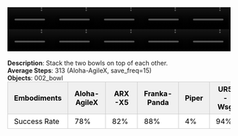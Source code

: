 <!DOCTYPE html>
<html lang="en">
<body>
    <div style="display: flex;">
        <video src="./task_video_clean/stack_bowls_two/aloha-agilex_head.mp4" controls loop muted autoplay style="width: 20.0%;"></video>
        <video src="./task_video_clean/stack_bowls_two/franka-panda_head.mp4" controls loop muted autoplay style="width: 20.0%;"></video>
        <video src="./task_video_clean/stack_bowls_two/ARX-X5_head.mp4" controls loop muted autoplay style="width: 20.0%;"></video>
        <video src="./task_video_clean/stack_bowls_two/piper_head.mp4" controls loop muted autoplay style="width: 20.0%;"></video>
        <video src="./task_video_clean/stack_bowls_two/ur5-wsg_head.mp4" controls loop muted autoplay style="width: 20.0%;"></video>
    </div>
    <div style="display: flex;">
        <video src="./task_video_clean/stack_bowls_two/aloha-agilex_world.mp4" controls loop muted autoplay style="width: 20.0%;"></video>
        <video src="./task_video_clean/stack_bowls_two/franka-panda_world.mp4" controls loop muted autoplay style="width: 20.0%;"></video>
        <video src="./task_video_clean/stack_bowls_two/ARX-X5_world.mp4" controls loop muted autoplay style="width: 20.0%;"></video>
        <video src="./task_video_clean/stack_bowls_two/piper_world.mp4" controls loop muted autoplay style="width: 20.0%;"></video>
        <video src="./task_video_clean/stack_bowls_two/ur5-wsg_world.mp4" controls loop muted autoplay style="width: 20.0%;"></video>
    </div>
    <br><b>Description</b>: Stack the two bowls on top of each other.<br>
    <b>Average Steps</b>: 313 (Aloha-AgileX, save_freq=15)<br>
    <b>Objects</b>: 002_bowl<br>
    <table style="margin:0 auto;border-collapse:collapse;width:auto;min-width:180px;background-color:white;">
        <thead>
            <tr style="background:#f0f0f0;">
                <th style="border:1px solid #ccc;padding:6px 14px;color:black;">Embodiments</th>
                <th style="border:1px solid #ccc;padding:6px 14px;color:black;">Aloha-AgileX</th>
                <th style="border:1px solid #ccc;padding:6px 14px;color:black;">ARX-X5</th>
                <th style="border:1px solid #ccc;padding:6px 14px;color:black;">Franka-Panda</th>
                <th style="border:1px solid #ccc;padding:6px 14px;color:black;">Piper</th>
                <th style="border:1px solid #ccc;padding:6px 14px;color:black;">UR5-Wsg</th>
            </tr>
        </thead>
        <tbody>
            <tr style="background:white;">
                <td style="border:1px solid #ccc;padding:6px 14px;color:black;">Success Rate</td>
                <td style="border:1px solid #ccc;padding:6px 14px;color:black;">78%</td>
                <td style="border:1px solid #ccc;padding:6px 14px;color:black;">82%</td>
                <td style="border:1px solid #ccc;padding:6px 14px;color:black;">88%</td>
                <td style="border:1px solid #ccc;padding:6px 14px;color:black;">4%</td>
                <td style="border:1px solid #ccc;padding:6px 14px;color:black;">94%</td>
            </tr>
        </tbody>
    </table>
</body>
</html>
